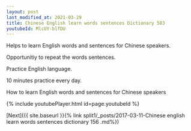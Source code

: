 ```yaml
---
layout: post
last_modified_at: 2021-03-29
title: Chinese English learn words sentences Dictionary 583 
youtubeId: MlcUY-blfDU
---
```

 
 
Helps to learn English words and sentences for Chinese speakers.

Opportunitiy to repeat the words sentences. 

Practice English language. 
 
10 minutes practice every day. 
 
How to learn English words and sentences for Chinese speakers 
 
{% include youtubePlayer.html id=page.youtubeId %}
 
 
[Next]({{ site.baseurl }}{% link  split1/_posts/2017-03-11-Chinese english learn words sentences dictionary 156 .md%})
 
